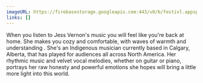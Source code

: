 ```yaml
---
imageURL: https://firebasestorage.googleapis.com:443/v0/b/festivl.appspot.com/o/userContent%2F237C551C-2BC6-40AB-AD89-68A5C959DF86.png?alt=media&token=3744b0e4-0f30-4332-854c-145453b11f21
links: []
---
```

When you listen to Jess Vernon's music you will feel like you're back at home. She makes you cozy and comfortable, with waves of warmth and understanding . She's an Indigenous musician currently based in Calgary, Alberta, that has played for audiences all across North America. Her rhythmic music and velvet vocal melodies, whether on guitar or piano, portrays her raw honesty and powerful emotions she hopes will bring a little more light into this world.